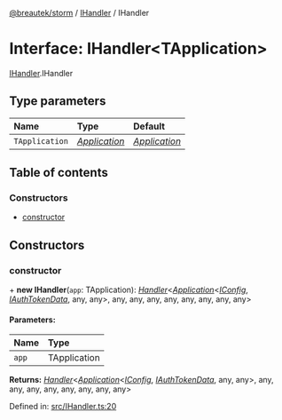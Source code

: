 [@breautek/storm](../README.md) / [IHandler](../modules/ihandler.md) / IHandler

# Interface: IHandler<TApplication\>

[IHandler](../modules/ihandler.md).IHandler

## Type parameters

| Name | Type | Default |
| :------ | :------ | :------ |
| `TApplication` | [*Application*](../classes/application.application-1.md) | [*Application*](../classes/application.application-1.md) |

## Table of contents

### Constructors

- [constructor](ihandler.ihandler-1.md#constructor)

## Constructors

### constructor

\+ **new IHandler**(`app`: TApplication): [*Handler*](../classes/handler.handler-1.md)<[*Application*](../classes/application.application-1.md)<[*IConfig*](iconfig.iconfig-1.md), [*IAuthTokenData*](iauthtokendata.iauthtokendata-1.md), any, any\>, any, any, any, any, any, any, any, any\>

#### Parameters:

| Name | Type |
| :------ | :------ |
| `app` | TApplication |

**Returns:** [*Handler*](../classes/handler.handler-1.md)<[*Application*](../classes/application.application-1.md)<[*IConfig*](iconfig.iconfig-1.md), [*IAuthTokenData*](iauthtokendata.iauthtokendata-1.md), any, any\>, any, any, any, any, any, any, any, any\>

Defined in: [src/IHandler.ts:20](https://github.com/breautek/storm/blob/2614a1c/src/IHandler.ts#L20)
